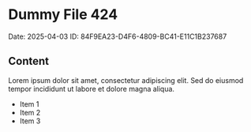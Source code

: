 # Dummy File 424

Date: 2025-04-03
ID: 84F9EA23-D4F6-4809-BC41-E11C1B237687

## Content

Lorem ipsum dolor sit amet, consectetur adipiscing elit.
Sed do eiusmod tempor incididunt ut labore et dolore magna aliqua.

* Item 1
* Item 2
* Item 3
